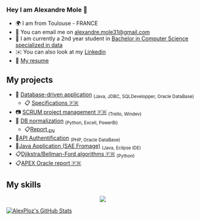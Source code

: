 ### Hey I am Alexandre Mole 👋
*  :earth_africa: I am from Toulouse - FRANCE
* 🔔  You can email me on [alexandre.mole31@gmail.com](mailto:alexandre.mole31@gmail.com)
* 🚀  I am currently a 2nd year student in [Bachelor in Computer Science specialized in data](https://www.univ-tlse3.fr/but-specialite-informatique)
* ✉️  You can also look at my [Linkedin](https://www.linkedin.com/in/alexandre-mole-9956a8260/)
* 🤵   [My resume](https://www.dropbox.com/s/l3hgaczywx232rj/CV%20Alexandre%20Mole.pdf?dl=0)

## My projects

* :file_folder: [Database-driven application](https://github.com/4PoH/SaeCabarent) <sub>(Java, JDBC, SQLDevelopper, Oracle DataBase)</sub>
    * :clipboard: [Specifications :fr:](https://www.dropbox.com/home?preview=CDCF_E_DURAND_CALMET_RIGAL_MOLE_AFRITE_+%281%29.pdf)
* :camera: [SCRUM project management :fr:](https://www.dropbox.com/home?preview=Projet+Banque+Revue+sprint+1.mov) <sub>(Trello, Windev)
* :file_folder: [DB normalization](https://github.com/4PoH/SaeMedData) <sub>(Python, Excell, PowerBi)</sub>
    * :clipboard:[Report <sub>EN</sub>󠁧󠁢󠁥󠁮󠁧󠁿](https://www.dropbox.com/home?preview=DurandRigalSechiCalmetMole_E.docx)
* :file_folder:[API Authentification](https://github.com/AlexandreCalmet/ProjetPHP) <sub>(PHP, Oracle DataBase)</sub>
* 📁[Java Application (SAE Fromage)](https://github.com/AlexPloz/SAE_Fromage) <sub>(Java, Eclipse IDE)</sub>
* :clipboard:[Djikstra/Bellman-Ford algorithms :fr:](https://www.dropbox.com/home?preview=Algorithm.pdf) <sub>(Python)</sub>
* :clipboard:[APEX Oracle report :fr:](https://www.dropbox.com/home?preview=Oracle+APEX.pdf) 

## My skills
<p align="center">
  <a href="https://skillicons.dev">
    <img src="https://skillicons.dev/icons?i=py,java,php,c,mysql,vscode,eclipse,css" />
  </a>
</p>

<a href="https://github.com/AlexPloz">
  <img src="https://github-readme-stats.vercel.app/api?username=AlexPloz&theme=swift&show_icons=true" alt="AlexPloz's GitHub Stats" />
</a>
